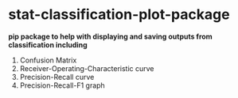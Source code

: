 # stat-classification-plot-package #

**pip package to help with displaying and saving outputs from classification including**
1. Confusion Matrix
2. Receiver-Operating-Characteristic curve
3. Precision-Recall curve
4. Precision-Recall-F1 graph